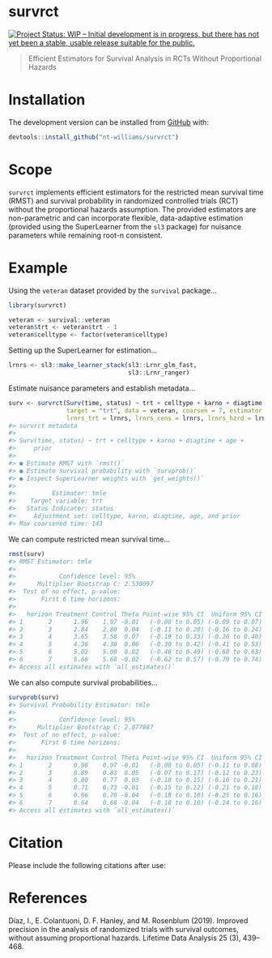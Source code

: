
<!-- README.md is generated from README.Rmd. Please edit that file -->

# survrct

<!-- badges: start -->

[![Project Status: WIP – Initial development is in progress, but there
has not yet been a stable, usable release suitable for the
public.](https://www.repostatus.org/badges/latest/wip.svg)](https://www.repostatus.org/#wip)
<!-- badges: end -->

> Efficient Estimators for Survival Analysis in RCTs Without
> Proportional Hazards

# Installation

The development version can be installed from
[GitHub](https://github.com) with:

``` r
devtools::install_github("nt-williams/survrct")
```

# Scope

`survrct` implements efficient estimators for the restricted mean
survival time (RMST) and survival probability in randomized controlled
trials (RCT) without the proportional hazards assumption. The provided
estimators are non-parametric and can incorporate flexible,
data-adaptive estimation (provided using the SuperLearner from the `sl3`
package) for nuisance parameters while remaining root-n consistent.

# Example

Using the `veteran` dataset provided by the `survival` package…

``` r
library(survrct)

veteran <- survival::veteran
veteran$trt <- veteran$trt - 1
veteran$celltype <- factor(veteran$celltype)
```

Setting up the SuperLearner for estimation…

``` r
lrnrs <- sl3::make_learner_stack(sl3::Lrnr_glm_fast, 
                                 sl3::Lrnr_ranger)
```

Estimate nuisance parameters and establish metadata…

``` r
surv <- survrct(Surv(time, status) ~ trt + celltype + karno + diagtime + age + prior, 
                target = "trt", data = veteran, coarsen = 7, estimator = "tmle", 
                lrnrs_trt = lrnrs, lrnrs_cens = lrnrs, lrnrs_hzrd = lrnrs)
#> survrct metadata
#> 
#> Surv(time, status) ~ trt + celltype + karno + diagtime + age + 
#>     prior
#> 
#> ● Estimate RMST with `rmst()`
#> ● Estimate survival probability with `survprob()`
#> ● Inspect SuperLearner weights with `get_weights()`
#> 
#>          Estimator: tmle
#>    Target variable: trt
#>   Status Indicator: status
#>     Adjustment set: celltype, karno, diagtime, age, and prior
#> Max coarsened time: 143
```

We can compute restricted mean survival time…

``` r
rmst(surv)
#> RMST Estimator: tmle
#> 
#>            Confidence level: 95%
#>      Multiplier Bootstrap C: 2.530097 
#>  Test of no effect, p-value:
#>       First 6 time horizons:
#> 
#>   horizon Treatment Control Theta Point-wise 95% CI  Uniform 95% CI
#> 1       2      1.96    1.97 -0.01   (-0.08 to 0.05) (-0.09 to 0.07)
#> 2       3      2.84    2.80  0.04   (-0.11 to 0.20) (-0.16 to 0.24)
#> 3       4      3.65    3.58  0.07   (-0.19 to 0.33) (-0.26 to 0.40)
#> 4       5      4.36    4.30  0.06   (-0.30 to 0.42) (-0.41 to 0.53)
#> 5       6      5.02    5.00  0.02   (-0.46 to 0.49) (-0.60 to 0.63)
#> 6       7      5.66    5.68 -0.02   (-0.62 to 0.57) (-0.79 to 0.74)
#> Access all estimates with `all_estimates()`
```

We can also compute survival probabilities…

``` r
survprob(surv)
#> Survival Probability Estimator: tmle
#> 
#>            Confidence level: 95%
#>      Multiplier Bootstrap C: 2.877887 
#>  Test of no effect, p-value:
#>       First 6 time horizons:
#> 
#>   horizon Treatment Control Theta Point-wise 95% CI  Uniform 95% CI
#> 1       2      0.96    0.97 -0.01   (-0.08 to 0.05) (-0.11 to 0.08)
#> 2       3      0.89    0.83  0.05   (-0.07 to 0.17) (-0.12 to 0.23)
#> 3       4      0.80    0.77  0.03   (-0.10 to 0.15) (-0.16 to 0.21)
#> 4       5      0.71    0.73 -0.01   (-0.15 to 0.12) (-0.21 to 0.18)
#> 5       6      0.66    0.70 -0.04   (-0.18 to 0.10) (-0.25 to 0.16)
#> 6       7      0.64    0.68 -0.04   (-0.18 to 0.10) (-0.24 to 0.16)
#> Access all estimates with `all_estimates()`
```

# Citation

Please include the following citations after use:

# References

Díaz, I., E. Colantuoni, D. F. Hanley, and M. Rosenblum (2019). Improved
precision in the analysis of randomized trials with survival outcomes,
without assuming proportional hazards. Lifetime Data Analysis 25 (3),
439–468.
